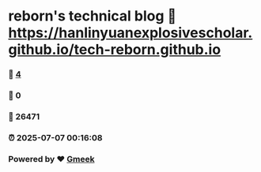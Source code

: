 # reborn's technical blog :link: https://hanlinyuanexplosivescholar.github.io/tech-reborn.github.io 
### :page_facing_up: [4](https://hanlinyuanexplosivescholar.github.io/tech-reborn.github.io/tag.html) 
### :speech_balloon: 0 
### :hibiscus: 26471 
### :alarm_clock: 2025-07-07 00:16:08 
### Powered by :heart: [Gmeek](https://github.com/Meekdai/Gmeek)
